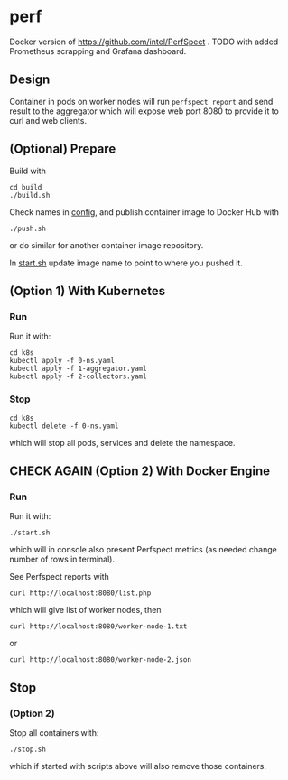 # perf

Docker version of https://github.com/intel/PerfSpect . TODO with added Prometheus scrapping and Grafana dashboard.

## Design

Container in pods on worker nodes will run ```perfspect report``` and send result to the aggregator which will expose web port 8080 to provide it to curl and web clients.

## (Optional) Prepare

Build with

```
cd build
./build.sh
```

Check names in [config](./config), and publish container image to Docker Hub with

```
./push.sh
```

or do similar for another container image repository.

In [start.sh](./start.sh) update image name to point to where you pushed it.

## (Option 1) With Kubernetes

### Run

Run it with:

```
cd k8s
kubectl apply -f 0-ns.yaml
kubectl apply -f 1-aggregator.yaml
kubectl apply -f 2-collectors.yaml
```

### Stop

```
cd k8s
kubectl delete -f 0-ns.yaml
```

which will stop all pods, services and delete the namespace.

## CHECK AGAIN (Option 2) With Docker Engine

### Run

Run it with:

```
./start.sh
```

which will in console also present Perfspect metrics (as needed change number of rows in terminal).

See Perfspect reports with

```
curl http://localhost:8080/list.php
```

which will give list of worker nodes, then

```
curl http://localhost:8080/worker-node-1.txt
```

or

```
curl http://localhost:8080/worker-node-2.json
```

## Stop

### (Option 2)

Stop all containers with:

```
./stop.sh
```

which if started with scripts above will also remove those containers.
